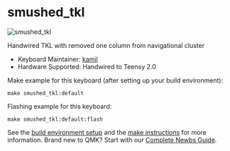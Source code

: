 # smushed_tkl

![smushed_tkl](https://i.imgur.com/TzJTGKv.jpg)

Handwired TKL with removed one column from navigational cluster

* Keyboard Maintainer: [kamil](https://github.com/kamilix2003)
* Hardware Supported: Handwired to Teensy 2.0

Make example for this keyboard (after setting up your build environment):

    make smushed_tkl:default

Flashing example for this keyboard:

    make smushed_tkl:default:flash

See the [build environment setup](https://docs.qmk.fm/#/getting_started_build_tools) and the [make instructions](https://docs.qmk.fm/#/getting_started_make_guide) for more information. Brand new to QMK? Start with our [Complete Newbs Guide](https://docs.qmk.fm/#/newbs).
